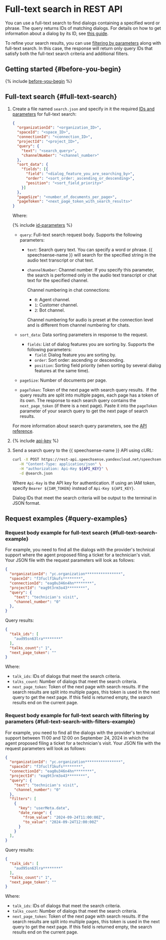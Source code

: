 # Full-text search in REST API

You can use a full-text search to find dialogs containing a specified word or phrase. The query returns IDs of matching dialogs. For details on how to get information about a dialog by its ID, see [this guide](rest-get-dialog-data.md).

To refine your search results, you can use [filtering by parameters](rest-search-filters.md) along with full-text search. In this case, the response will return only query IDs that satisfy both the full-text search criteria and additional filters.

## Getting started {#before-you-begin}

{% include [before-you-begin](../../../_includes/speechsense/data/rest-search-before-you-begin.md) %}

## Full-text search {#full-text-search}

1. Create a file named `search.json` and specify in it the required [IDs and parameters](#full-text-search-ref) for full-text search: 

    ```json
    {
      "organizationId": "<organization_ID>",
      "spaceId": "<space_ID>",
      "connectionId": "<connection_ID>",
      "projectId": "<project_ID>",
      "query": {
        "text": "<search_query>",
        "channelNumber": "<channel_number>"
      },
      "sort_data": {
        "fields": [{
          "field": "<dialog_feature_you_are_searching_by>",
          "order": "<sort_order:_ascending_or_descending>",
          "position": "<sort_field_priority>"
        }]
      },
      "pageSize": "<number_of_documents_per_page>",
      "pageToken": "<next_page_token_with_search_results>"
    }
    ```

    Where: 

    {% include [id-parameters](../../../_includes/speechsense/data/api-id-parameters.md) %}

    * `query`: Full-text search request body. Supports the following parameters: 

      * `text`: Search query text. You can specify a word or phrase. {{ speechsense-name }} will search for the specified string in the audio text transcript or chat text. 
      * `channelNumber`: Channel number. If you specify this parameter, the search is performed only in the audio text transcript or chat text for the specified channel. 

        Channel numbering in chat connections: 

        * `0`: Agent channel. 
        * `1`: Customer channel. 
        * `2`: Bot channel. 

        Channel numbering for audio is preset at the connection level and is different from channel numbering for chats. 
    * `sort_data`: Data sorting parameters in response to the request. 
      * `fields`: List of dialog features you are sorting by. Supports the following parameters: 
        * `field`: Dialog feature you are sorting by. 
        * `order`: Sort order: ascending or descending. 
        * `position`: Sorting field priority (when sorting by several dialog features at the same time). 
    * `pageSize`: Number of documents per page. 
    * `pageToken`: Token of the next page with search query results. 
      If the query results are split into multiple pages, each page has a token of its own. The response to each search query contains the `next_page_token` (if there is a next page). Paste it into the `pageToken` parameter of your search query to get the next page of search results. 

    For more information about search query parameters, see the [API reference](../../api-ref/Talk/search.md). 

1. {% include [api-key](../../../_includes/speechsense/data/api-key.md) %}
1. Send a search query to the {{ speechsense-name }} API using cURL: 

    ```bash
    curl -X POST https://rest-api.speechsense.yandexcloud.net/speechsense/v1/talks/search \
       -H "Content-Type: application/json" \
       -H "authorization: Api-Key ${API_KEY}" \
       -d @search.json
    ```

    Where `Api-Key` is the API key for authentication. If using an IAM token, specify `Bearer ${IAM_TOKEN}` instead of `Api-Key ${API_KEY}`. 

    Dialog IDs that meet the search criteria will be output to the terminal in JSON format. 

## Request examples {#query-examples}

### Request body example for full-text search {#full-text-search-example}

For example, you need to find all the dialogs with the provider's technical support where the agent proposed filing a ticket for a technician's visit. Your JSON file with the request parameters will look as follows: 

```json
{
  "organizationId": "yc.organization****************",
  "spaceId": "f3fuclf1kufs********",
  "connectionId": "eag0u346n4hn********",
  "projectId": "eag9t3rm3o43********",
  "query": {
    "text": "technician's visit",
    "channel_number": "0"
  },
}
```

Query results: 

```json
{
  "talk_ids": [
    "aud95sn63lra********"
  ],
  "talks_count":" 1",
  "next_page_token": ""
}
```

Where: 

* `talk_ids`: IDs of dialogs that meet the search criteria. 
* `talks_count`: Number of dialogs that meet the search criteria. 
* `next_page_token`: Token of the next page with search results. If the search results are split into multiple pages, this token is used in the next query to get the next page. If this field is returned empty, the search results end on the current page. 

### Request body example for full-text search with filtering by parameters {#full-text-search-with-filters-example}

For example, you need to find all the dialogs with the provider's technical support between 11:00 and 12:00 on September 24, 2024 in which the agent proposed filing a ticket for a technician's visit. Your JSON file with the request parameters will look as follows: 

```json
{
  "organizationId": "yc.organization****************",
  "spaceId": "f3fuclf1kufs********",
  "connectionId": "eag0u346n4hn********",
  "projectId": "eag9t3rm3o43********",
  "query": {
    "text": "technician's visit",
    "channel_number": "0"
  },
  "filters": [
    {
      "key": "userMeta.date",
      "date_range": {
        "from_value": "2024-09-24T11:00:00Z",
        "to_value": "2024-09-24T12:00:00Z"
      }
    }
  ],  
}
```

Query results: 

```json
{
  "talk_ids": [
    "aud95sn63lra********"
  ],
  "talks_count":" 1",
  "next_page_token": ""
}
```

Where: 

* `talk_ids`: IDs of dialogs that meet the search criteria. 
* `talks_count`: Number of dialogs that meet the search criteria. 
* `next_page_token`: Token of the next page with search results. If the search results are split into multiple pages, this token is used in the next query to get the next page. If this field is returned empty, the search results end on the current page. 

